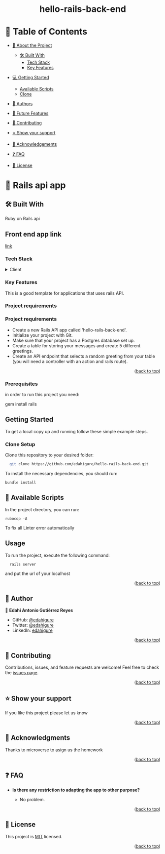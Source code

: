 <a name="readme-top"></a>

<div align="center">



  <h1><b>hello-rails-back-end</b></h1>

</div>

# 📗 Table of Contents

- [📖 About the Project](#about-project)

  - [🛠 Built With](#built-with)
    - [Tech Stack](#tech-stack)
    - [Key Features](#key-features)
- [💻 Getting Started](#getting-started)
  - [Available Scripts](#available-scripts)
  - [Clone](#clone)
- [👥 Authors](#authors)
- [🔭 Future Features](#future-features)
- [🤝 Contributing](#contributing)
- [⭐️ Show your support](#support)
- [🙏 Acknowledgements](#acknowledgements)
- [❓ FAQ](#faq)
- [📝 License](#license)

# 📖 Rails api app 



## 🛠 Built With <a name="built-with"></a>

Ruby on Rails api

## Front end app link
[link](https://github.com/edahigure/hello-react-front-end)


### Tech Stack <a name="tech-stack"></a>

<details>
  <summary>Client</summary>
  <ul>
    <li><a href="https://en.wikipedia.org/wiki/Ruby_(programming_language)">Ruby</a></li>
<li><a href="https://guides.rubyonrails.org/active_record_basics.html#what-is-active-record-questionmark">Active Record Basics
</a></li>
  </ul>
</details>

### Key Features <a name="key-features"></a>

This is a good template for applications that uses rails API.

### Project requirements

 
### Project requirements



 - Create a new Rails API app called 'hello-rails-back-end'.
 - Initialize your project with Git.
 - Make sure that your project has a Postgres database set up. 
 - Create a table for storing your messages and create 5 different greetings. 
 - Create an API endpoint that selects a random greeting from your table (you will need a controller with an action and rails route).


<p align="right">(<a href="#readme-top">back to top</a>)</p>

### Prerequisites

in order to run this project you need:

gem install rails




## Getting Started

To get a local copy up and running follow these simple example steps.

### Clone <a name="clone"> Setup</a>

Clone this repository to your desired folder:

```sh
  git clone https://github.com/edahigure/hello-rails-back-end.git
```
To install the necessary dependencies, you should run:


```
bundle install
```


## 🤖 Available Scripts <a name="available-scripts"></a>

In the project directory, you can run:

```
rubocop -A
```

To fix all Linter error automatically


## Usage 

To run the project, execute the following command:
```
  rails server
``` 

and put the url of your localhost

<p align="right">(<a href="#readme-top">back to top</a>)</p>
<!-- AUTHOR -->

## 👥 Author <a name="authors"></a>


👤 **Edahi Antonio Gutiérrez Reyes**

- GitHub: [@edahigure](https://github.com/edahigure)
- Twitter: [@edahigure](https://twitter.com/edahigure)
- LinkedIn: [edahigure](https://www.linkedin.com/in/edahigure/)

<p align="right">(<a href="#readme-top">back to top</a>)</p>


## 🤝 Contributing <a name="contributing"></a>

Contributions, issues, and feature requests are welcome!
Feel free to check the [issues page](https://github.com/edahigure/hello-rails-back-end/issues).

<p align="right">(<a href="#readme-top">back to top</a>)</p>

## ⭐️ Show your support <a name="support"></a>

If you like this project please let us know

<p align="right">(<a href="#readme-top">back to top</a>)</p>

## 🙏 Acknowledgments <a name="acknowledgements"></a>

Thanks to microverse to asign us the homework
<br/>

<p align="right">(<a href="#readme-top">back to top</a>)</p>

## ❓ FAQ <a name="faq"></a>

- **Is there any restriction to adapting the app to other purpose?**

  - No problem.

<p align="right">(<a href="#readme-top">back to top</a>)</p>

## 📝 License <a name="license"></a>

This project is [MIT](./LICENSE) licensed.

<p align="right">(<a href="#readme-top">back to top</a>)</p>
